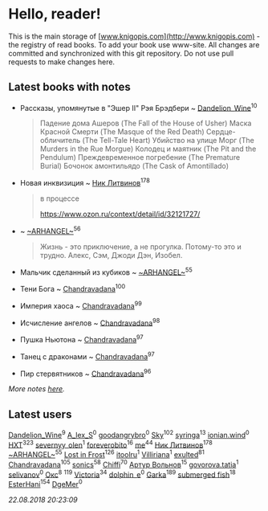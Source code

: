 # Hello, reader!
This is the main storage of [www.knigopis.com](http://www.knigopis.com) - the registry of read books.
To add your book use www-site. All changes are committed and synchronized with this git repository.
Do not use pull requests to make changes here.


## Latest books with notes
* Рассказы, упомянутые в "Эшер II" Рэя Брэдбери ~ [Dandelion_Wine](users/586/58602788-vkontakte)<sup>10</sup>
    > Падение дома Ашеров (The Fall of the House of Usher)
    > Маска Красной Смерти (The Masque of the Red Death)
    > Сердце-обличитель (The Tell-Tale Heart)
    > Убийство на улице Морг (The Murders in the Rue Morgue)
    > Колодец и маятник (The Pit and the Pendulum)
    > Преждевременное погребение (The Premature Burial)
    > Бочонок амонтильядо (The Cask of Amontillado)

* Новая инквизиция ~ [Ник Литвинов](users/241/241974816-vkontakte)<sup>178</sup>
    > в процессе
    > 
    > https://www.ozon.ru/context/detail/id/32121727/

*  ~ [~ARHANGEL~](users/642/64251996-vkontakte)<sup>56</sup>
    > Жизнь - это приключение, а не прогулка. Потому-то это и трудно.
    > Алекс, Сэм, Джоди Дэн, Изобел.

* Мальчик сделанный из кубиков ~ [~ARHANGEL~](users/642/64251996-vkontakte)<sup>55</sup>

* Тени Бога ~ [Chandravadana](users/105/105866022348292919948-google)<sup>100</sup>

* Империя хаоса ~ [Chandravadana](users/105/105866022348292919948-google)<sup>99</sup>

* Исчисление ангелов ~ [Chandravadana](users/105/105866022348292919948-google)<sup>98</sup>

* Пушка Ньютона ~ [Chandravadana](users/105/105866022348292919948-google)<sup>97</sup>

* Танец с драконами ~ [Chandravadana](users/105/105866022348292919948-google)<sup>97</sup>

* Пир стервятников ~ [Chandravadana](users/105/105866022348292919948-google)<sup>96</sup>


_More notes [here](latest_books_with_notes.md)._


## Latest users
[Dandelion_Wine](users/586/58602788-vkontakte)<sup>9</sup> 
[A_lex_S](users/104/104452088751111617579-google)<sup>0</sup> 
[goodangrybro](users/113/113297173414505455315-google)<sup>0</sup> 
[Sky](users/118/118049897850017649660-google)<sup>102</sup> 
[syringa](users/570/57062183-vkontakte)<sup>13</sup> 
[ionian.wind](users/144/144458-vkontakte)<sup>0</sup> 
[HXT](users/100/100002563462782-facebook)<sup>323</sup> 
[severnyy_olen](users/113/113571576628170899835-google)<sup>1</sup> 
[foreverobito](users/481/481937529-vkontakte)<sup>16</sup> 
[me](users/381/381417697-yandex)<sup>44</sup> 
[Ник Литвинов](users/241/241974816-vkontakte)<sup>178</sup> 
[~ARHANGEL~](users/642/64251996-vkontakte)<sup>55</sup> 
[Lost in Frost](users/103/103293621948650602575-google)<sup>126</sup> 
[itoolru](users/100/100001578234748-facebook)<sup>1</sup> 
[Villiriana](users/220/2204910936245631-facebook)<sup>1</sup> 
[exulted](users/100/100599204551896265722-google)<sup>81</sup> 
[Chandravadana](users/105/105866022348292919948-google)<sup>105</sup> 
[sonics](users/588/5880221-vkontakte)<sup>58</sup> 
[Chiffi](users/105/105831994080785626680-google)<sup>70</sup> 
[Артур Вольнов](users/225/225880893-vkontakte)<sup>15</sup> 
[govorova.tatia](users/500/500014724-vkontakte)<sup>1</sup> 
[selivanov](users/104/104491677658529528381-google)<sup>0</sup> 
[Окс](users/102/102536471289425216982-google)<sup>8</sup> 
[](users/115/115826717712507836033-google)<sup>119</sup> 
[Victoria](users/113/113794223924688167852-google)<sup>34</sup> 
[dolphin_e](users/420/42041301-vkontakte)<sup>0</sup> 
[Garka](users/115/115753719718250012620-google)<sup>189</sup> 
[submerged fish](users/471/471364154-yandex)<sup>18</sup> 
[EsterHani](users/305/30558181-vkontakte)<sup>154</sup> 
[DgeMer](users/100/100222681156940260683-google)<sup>0</sup> 


_22.08.2018 20:23:09_
